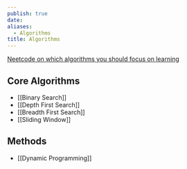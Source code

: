```yaml
---
publish: true
date: 
aliases:
  - Algorithms
title: Algorithms
---
```

[Neetcode on which algorithms you should focus on learning](https://youtu.be/aHZW7TuY_yo?si=TPJ97_TkNJRVqd8W&t=583)

## Core Algorithms
- [[Binary Search]]
- [[Depth First Search]] 
- [[Breadth First Search]] 
- [[Sliding Window]] 

## Methods
- [[Dynamic Programming]] 